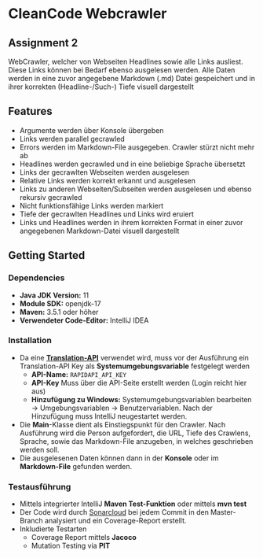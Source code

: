 # CleanCode Webcrawler
## Assignment 2

WebCrawler, welcher von Webseiten Headlines sowie alle Links ausliest. Diese Links können bei Bedarf ebenso ausgelesen
werden.
Alle Daten werden in eine zuvor angegebene Markdown (.md) Datei gespeichert und in ihrer korrekten (Headline-/Such-)
Tiefe visuell dargestellt

## Features

- Argumente werden über Konsole übergeben
- Links werden parallel gecrawled
- Errors werden im Markdown-File ausgegeben. Crawler stürzt nicht mehr ab
- Headlines werden gecrawled und in eine beliebige Sprache übersetzt
- Links der gecrawlten Webseiten werden ausgelesen
- Relative Links werden korrekt erkannt und ausgelesen
- Links zu anderen Webseiten/Subseiten werden ausgelesen und ebenso rekursiv gecrawled
- Nicht funktionsfähige Links werden markiert
- Tiefe der gecrawlten Headlines und Links wird eruiert
- Links und Headlines werden in ihrem korrekten Format in einer zuvor angegebenen Markdown-Datei visuell dargestellt

## Getting Started

### Dependencies

- **Java JDK Version:** 11
- **Module SDK:** openjdk-17
- **Maven:** 3.5.1 oder höher
- **Verwendeter Code-Editor:** IntelliJ IDEA

### Installation

- Da eine [**Translation-API**](https://rapidapi.com/dickyagustin/api/text-translator2) verwendet wird, muss vor der
  Ausführung ein Translation-API Key als **Systemumgebungsvariable** festgelegt werden
    - **API-Name:** ``RAPIDAPI_API_KEY``
    - **API-Key** Muss über die API-Seite erstellt werden (Login reicht hier aus)
    - **Hinzufügung zu Windows:** Systemumgebungsvariablen bearbeiten -> Umgebungsvariablen -> Benutzervariablen. Nach der Hinzufügung muss IntelliJ neugestartet werden.
- Die **Main**-Klasse dient als Einstiegspunkt für den Crawler. Nach Ausführung wird die Person aufgefordert, die URL,
  Tiefe des Crawlens, Sprache, sowie das Markdown-File anzugeben, in welches geschrieben werden soll.
- Die ausgelesenen Daten können dann in der **Konsole** oder im **Markdown-File** gefunden werden.

### Testausführung

- Mittels integrierter IntelliJ **Maven Test-Funktion** oder mittels **mvn test**
- Der Code wird durch [Sonarcloud](https://sonarcloud.io/project/overview?id=uni-aau_cleancode-webcrawler) bei jedem
  Commit in den Master-Branch analysiert und ein Coverage-Report erstellt.
- Inkludierte Testarten
    - Coverage Report mittels **Jacoco**
    - Mutation Testing via **PIT**


